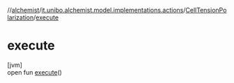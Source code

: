 //[alchemist](../../../index.md)/[it.unibo.alchemist.model.implementations.actions](../index.md)/[CellTensionPolarization](index.md)/[execute](execute.md)

# execute

[jvm]\
open fun [execute](execute.md)()
